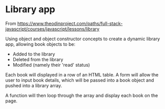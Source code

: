 # Library app

From https://www.theodinproject.com/paths/full-stack-javascript/courses/javascript/lessons/library

Using object and object constructor concepts to create a dynamic library app, allowing book objects to be:

- Added to the library
- Deleted from the library
- Modified (namely their 'read' status)

Each book will displayed in a row of an HTML table. A form will allow the user to input book details, which will be passed into a book object and pushed into a library array.

A function will then loop through the array and display each book on the page.
